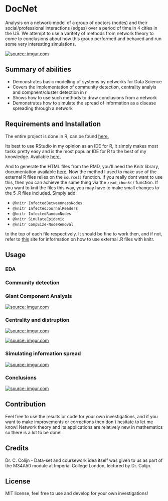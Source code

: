 # DocNet

Analysis on a network-model of a group of doctors (nodes) and their social/professional interactions (edges) over a period of time in 4 cities in the US. We attempt to use a varitety of methods from network theory to come to conclusions about how this group performed and behaved and run some very interesting simulations.

<a href="https://imgur.com/Z87W5VU"><img src="https://i.imgur.com/Z87W5VU.png" title="source: imgur.com"/></a>

## Summary of abilities ##

- Demonstrates basic modelling of systems by networks for Data Science
- Covers the implementation of community detection, centrality analyis and compnent/cluster detection in r
- Shows how to use such methods to draw conclusions from a network
- Demonstrates how to simulate the spread of information as a disease spreading through a network

## Requirements and Installation ##

The entire project is done in R, can be found <a href="https://www.r-project.org/about.html">here.</a>

Its best to use RStudio in my opinion as an IDE for R, it simply makes most tasks pretty easy and is the most popular IDE for R to the best of my knowledge. Available <a href="https://www.rstudio.com/">here.</a>

And to generate the HTML files from the RMD, you'll need the Knitr library, documentation available <a href="https://cran.r-project.org/web/packages/knitr/index.html">here.</a> 
Now the method I used to make use of the external R files relies on the ```source()``` function. If you really dont want to use this, then you can achieve the same thing via the ```read_chunk()``` function. If you want to knit the files this way, you may have to make small changes to the 5 .R files included. Simply add:

- ```@knitr InfectedBetweennessNodes```
- ```@knitr InfectedJournalReaders``` 
- ```@knitr InfectedRandomNodes``` 
- ```@knitr SimulateEpidemic``` 
- ```@knitr CompSize-NodeRemoval```

to the top of each file respectively. It should be fine to work then, and if not, refer to <a href="http://zevross.com/blog/2014/07/09/making-use-of-external-r-code-in-knitr-and-r-markdown/">this</a> site for information on how to use external .R files with knitr. 

## Usage ## 

### EDA ###

### Community detection ###

### Giant Component Analysis ###

<a href="https://imgur.com/cAroCly"><img src="https://i.imgur.com/cAroCly.png" title="source: imgur.com"/></a>

### Centrality and distruption ###

<a href="https://imgur.com/6kRUo4W"><img src="https://i.imgur.com/6kRUo4W.png" title="source: imgur.com"/></a>

<a href="https://imgur.com/mCum2bq"><img src="https://i.imgur.com/mCum2bq.png" title="source: imgur.com"/></a>

### Simulating information spread ###

<a href="https://imgur.com/8V6IBAD"><img src="https://i.imgur.com/8V6IBAD.png" title="source: imgur.com"/></a>

### Conclusions ###

<a href="https://imgur.com/LBoPQDb"><img src="https://i.imgur.com/LBoPQDb.png" title="source: imgur.com"/></a>

## Contribution ## 

Feel free to use the results or code for your own investigations, and if you want to make improvements or corrections then don't hesitate to let me know! Network theory and its applications are relatively new in mathematics so there is a lot to be done!

## Credits ##

Dr. C. Colijn - Data-set and coursework idea itself was given to us as part of the M34A50 module at Imperial College London, lectured by Dr. Colijn.

## License ##

MIT license, feel free to use and develop for your own investigations!

